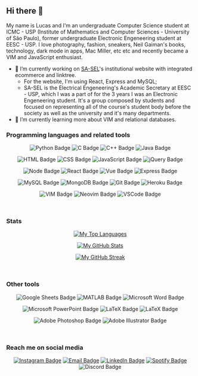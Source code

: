 ## Hi there 👋

My name is Lucas and I'm an undergraduate Computer Science student at ICMC - USP (Institute of Mathematics and Computer Sciences - University of São Paulo), former undergraduate Electronic Engeneering student at EESC - USP. I love photography, fashion, sneakers, Neil Gaiman's books, technology, dark mode in apps, Mac Miller, etc etc and recently became a VIM and JavaScript enthusiast.


- 🔭 I’m currently working on [SA-SEL](https://github.com/sa-sel/)'s institutional website with integrated ecommerce and linktree. 
  - For the website, I'm using React, Express and MySQL;
  - SA-SEL is the Electrical Engeneering's Academic Secretary at EESC - USP, which I was a part of for the 3 years I was an Electronic Engeneering student. It's a group composed by students and focused on representing all of the course's student body before the society as well as the university and it's many departments.
- 🌱 I’m currently learning more about VIM and relational databases.


### Programming languages and related tools
<div align="center">
  
  ![Python Badge](https://img.shields.io/badge/python-%23295981.svg?&style=for-the-badge&logo=python&logoColor=%23FFE365)
  ![C Badge](https://img.shields.io/badge/ansi%20c-%23f7f7f7.svg?&style=for-the-badge&logo=c&logoColor=%23202020)
  ![C++ Badge](https://img.shields.io/badge/C++-%2300599C.svg?&style=for-the-badge&logo=c%2B%2B&logoColor=white)
  ![Java Badge](https://img.shields.io/badge/java-%23DE0000.svg?&style=for-the-badge&logo=java&logoColor=%23f7f7f7)
  
  ![HTML Badge](https://img.shields.io/badge/html-%23E34F26.svg?&style=for-the-badge&logo=html5&logoColor=white)
  ![CSS Badge](https://img.shields.io/badge/css-%231572B6.svg?&style=for-the-badge&logo=css3&logoColor=%23f7f7f7)
  ![JavaScript Badge](https://img.shields.io/badge/javascript-%23292610.svg?&style=for-the-badge&logo=javascript&logoColor=%23FCDC00)
  ![jQuery Badge](https://img.shields.io/badge/jquery-%230769AD.svg?&style=for-the-badge&logo=jquery&logoColor=%23f7f7f7)
  
  ![Node Badge](https://img.shields.io/badge/node.js-%2343853D.svg?&style=for-the-badge&logo=node.js&logoColor=%23f7f7f7)
  ![React Badge](https://img.shields.io/badge/react.js-%23282C34.svg?&style=for-the-badge&logo=react&logoColor=%2361DAFB)
  ![Vue Badge](https://img.shields.io/badge/vue.js-%2335495E.svg?&style=for-the-badge&logo=vue.js&logoColor=%2341B883)
  ![Express Badge](https://img.shields.io/badge/express.js-%23FDFDFD.svg?&style=for-the-badge&logo=express&logoColor=%23202020)
  
  ![MySQL Badge](https://img.shields.io/badge/mysql-%23F29111.svg?&style=for-the-badge&logo=mysql&logoColor=%2300758F)
  ![MongoDB Badge](https://img.shields.io/badge/mongodb-%23202020.svg?&style=for-the-badge&logo=mongodb)
  ![Git Badge](https://img.shields.io/badge/git-%23F54D27.svg?&style=for-the-badge&logo=git&logoColor=white)
  ![Heroku Badge](https://img.shields.io/badge/heroku-%239E7CC1.svg?&style=for-the-badge&logo=heroku&logoColor=white)
  
  ![VIM Badge](https://img.shields.io/badge/vim-%23007F00.svg?&style=for-the-badge&logo=vim&logoColor=%23BFBFBF)
  ![Neovim Badge](https://img.shields.io/badge/neovim-%230F549D.svg?&style=for-the-badge&logo=neovim)
  ![VSCode Badge](https://img.shields.io/badge/vs%20code-%232C2C32.svg?&style=for-the-badge&logo=visual-studio-code&logoColor=%23007ACC)
  
</div>

<br>

### Stats
<div align="center">
  
[![My Top Languages](https://github-readme-stats.vercel.app/api/top-langs/?username=lucasvianav&theme=radical&layout=compact)](https://github.com/anuraghazra/github-readme-stats)
  
[![My GitHub Stats](https://github-readme-stats.vercel.app/api?username=lucasvianav&theme=radical&count_private=true&show_icons=truel&hide=prs)](https://github.com/anuraghazra/github-readme-stats)

[![My GitHub Streak](https://github-readme-streak-stats.herokuapp.com/?user=lucasvianav&theme=radical)](https://github.com/DenverCoder1/github-readme-streak-stats)

</div>

<br>

### Other tools
<div align="center">

  ![Google Sheets Badge](https://img.shields.io/badge/google%20sheets-%2334A853.svg?&style=for-the-badge&logo=google-sheets&logoColor=white)
  ![MATLAB Badge](https://img.shields.io/badge/matlab-%230076A8.svg?&style=for-the-badge&logo=mathworks&logoColor=%23C05708)
  ![Microsoft Word Badge](https://img.shields.io/badge/microsoft%20word-%234285F4.svg?&style=for-the-badge&logo=microsoft-word&logoColor=%23f7f7f7)
  
  ![Microsoft PowerPoint Badge](https://img.shields.io/badge/microsoft%20powerpoint-%23FBBC04.svg?&style=for-the-badge&logo=microsoft-powerpoint&logoColor=%23f7f7f7)
  ![LaTeX Badge](https://img.shields.io/badge/latex-%23008080.svg?&style=for-the-badge&logo=latex&logoColor=%23f7f7f7)
  ![LaTeX Badge](https://img.shields.io/badge/overleaf-%23296B2E.svg?&style=for-the-badge&logo=overleaf&logoColor=%23f7f7f7)
  
  ![Adobe Photoshop Badge](https://img.shields.io/badge/adobe%20photoshop-%23001E36.svg?&style=for-the-badge&logo=adobe-photoshop&logoColor=%2331A8FF)
  ![Adobe Illustrator Badge](https://img.shields.io/badge/adobe%20illustrator-%23330000.svg?&style=for-the-badge&logo=adobe-illustrator&logoColor=%23FF9A00)

</div>

<br>

### Reach me on social media
<div align="center">

[![Instagram Badge](https://img.shields.io/static/v1?label=Instagram&message=@vvianalucas&style=social&logo=instagram)](https://www.instagram.com/vvianalucas/)
[![Email Badge](https://img.shields.io/static/v1?label=Email&message=lucasviana@usp.br&style=social&logo=gmail)](mailto:lucasviana@usp.br)
[![LinkedIn Badge](https://img.shields.io/static/v1?label=LinkedIn&message=Lucas%20Viana%20Vilela&style=social&logo=linkedin)](https://www.linkedin.com/in/lucasvianavilela/)
[![Spotify Badge](https://img.shields.io/static/v1?label=Spotify&message=Lucas%20Viana&style=social&logo=spotify)](https://open.spotify.com/user/12143554604?si=be1d339b66a148ab/)
![Discord Badge](https://img.shields.io/static/v1?label=Discord&message=Lucas%20Viana%230803&style=social&logo=discord)

</div>
